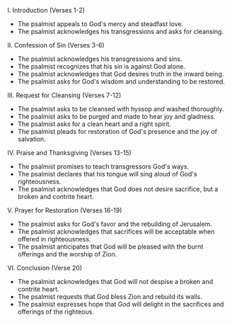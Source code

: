 I. Introduction (Verses 1-2)
- The psalmist appeals to God's mercy and steadfast love.
- The psalmist acknowledges his transgressions and asks for cleansing.

II. Confession of Sin (Verses 3-6)
- The psalmist acknowledges his transgressions and sins.
- The psalmist recognizes that his sin is against God alone.
- The psalmist acknowledges that God desires truth in the inward being.
- The psalmist asks for God's wisdom and understanding to be restored.

III. Request for Cleansing (Verses 7-12)
- The psalmist asks to be cleansed with hyssop and washed thoroughly.
- The psalmist asks to be purged and made to hear joy and gladness.
- The psalmist asks for a clean heart and a right spirit.
- The psalmist pleads for restoration of God's presence and the joy of salvation.

IV. Praise and Thanksgiving (Verses 13-15)
- The psalmist promises to teach transgressors God's ways.
- The psalmist declares that his tongue will sing aloud of God's righteousness.
- The psalmist acknowledges that God does not desire sacrifice, but a broken and contrite heart.

V. Prayer for Restoration (Verses 16-19)
- The psalmist asks for God's favor and the rebuilding of Jerusalem.
- The psalmist acknowledges that sacrifices will be acceptable when offered in righteousness.
- The psalmist anticipates that God will be pleased with the burnt offerings and the worship of Zion.

VI. Conclusion (Verse 20)
- The psalmist acknowledges that God will not despise a broken and contrite heart.
- The psalmist requests that God bless Zion and rebuild its walls.
- The psalmist expresses hope that God will delight in the sacrifices and offerings of the righteous.